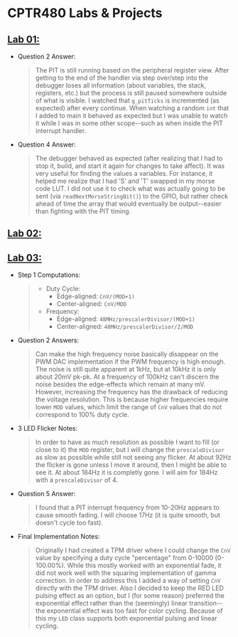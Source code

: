 # CPTR480 Labs & Projects

## [Lab 01:](https://gitlab.cs.wallawalla.edu/janset/student480/-/tree/Lab01?ref_type=tags)
 - Question 2 Answer:
   > The PIT is still running based on the peripheral register view. After getting to the end of the handler via step over/step into the debugger loses all information (about variables, the stack, registers, etc.) but the process is still paused somewhere outside of what is visible. I watched that ```g_pitTicks``` is incremented (as expected) after every continue. When watching a random ```int``` that I added to main it behaved as expected but I was unable to watch it while I was in some other scope--such as when inside the PIT interrupt handler.
 - Question 4 Answer:
   > The debugger behaved as expected (after realizing that I had to stop it, build, and start it again for changes to take affect). It was very useful for finding the values a variables. For instance, it helped me realize that I had 'S' and 'T' swapped in my morse code LUT. I did not use it to check what was actually going to be sent (via ```readNextMorseStringBit()```) to the GPIO, but rather check ahead of time the array that would eventually be output--easier than fighting with the PIT timing.

## [Lab 02:](https://gitlab.cs.wallawalla.edu/janset/student480/-/tree/Lab02?ref_type=tags)

## [Lab 03:](https://gitlab.cs.wallawalla.edu/janset/student480/-/tree/Lab03?ref_type=tags)
 - Step 1 Computations:
   > - Duty Cycle:
   >   - Edge-aligned: ```CnV/(MOD+1)```
   >   - Center-aligned: ```CnV/MOD```
   > - Frequency:
   >   - Edge-aligned: ```48MHz/prescalerDivisor/(MOD+1)```
   >   - Center-aligned: ```48MHz/prescalerDivisor/2/MOD```
 - Question 2 Answers:
   > Can make the high frequency noise basically disappear on the PWM DAC implementation if the PWM frequency is high enough. The noise is still quite apparent at 1kHz, but at 10kHz it is only about 20mV pk-pk. At a frequency of 100kHz can't discern the noise besides the edge-effects which remain at many mV. However, increasing the frequency has the drawback of reducing the voltage resolution. This is because higher frequencies require lower ```MOD``` values, which limit the range of ```CnV``` values that do not correspond to 100% duty cycle.
 - 3 LED Flicker Notes:
   > In order to have as much resolution as possible I want to fill (or close to it) the ```MOD``` register, but I will change the ```prescaleDivisor``` as slow as possible while still not seeing any flicker. At about 92Hz the flicker is gone unless I move it around, then I might be able to see it. At about 184Hz it is completly gone. I will aim for 184Hz with a ```prescaleDivisor``` of 4.
 - Question 5 Answer:
   > I found that a PIT interrupt frequency from 10-20Hz appears to cause smooth fading. I will choose 17Hz (it is quite smooth, but doesn't cycle too fast).
 - Final Implementation Notes:
   > Originally I had created a TPM driver where I could change the ```CnV``` value by specifying a duty cycle "percentage" from 0-10000 (0-100.00%). While this mostly worked with an exponential fade, it did not work well with the squaring implementation of gamma correction. In order to address this I added a way of setting ```CnV``` directly with the TPM driver. Also I decided to keep the RED LED pulsing effect as an option, but I (for some reason) preferred the exponential effect rather than the (seemingly) linear transition--the exponential effect was too fast for color cycling. Because of this my ```LED``` class supports both exponential pulsing and linear cycling.
